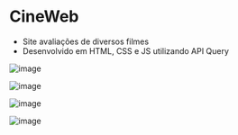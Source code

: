 # CineWeb
* Site avaliações de diversos filmes 
* Desenvolvido em HTML, CSS e JS utilizando API Query

![image](https://github.com/yuri3476/CineWeb/assets/83989931/028a2673-dad2-4190-9054-5c8016c10d31)

![image](https://github.com/yuri3476/CineWeb/assets/83989931/770dfbc2-415f-4e60-b7f9-5e4795b9c105)



![image](https://github.com/yuri3476/CineWeb/assets/83989931/b23b4f4f-ef0d-4e51-b5fa-04da4b78703f)


![image](https://github.com/yuri3476/CineWeb/assets/83989931/a51b5b6c-e898-43f3-9aad-473190fa2c0e)





 
